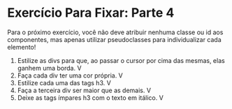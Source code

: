 # Exercício Para Fixar: Parte 4

Para o próximo exercício, você não deve atribuir nenhuma classe ou id aos componentes, mas apenas utilizar pseudoclasses para individualizar cada elemento!

1. Estilize as divs para que, ao passar o cursor por cima das mesmas, elas ganhem uma borda. V
2. Faça cada div ter uma cor própria. V
3. Estilize cada uma das tags h3. V
4. Faça a terceira div ser maior que as demais. V
5. Deixe as tags ímpares h3 com o texto em itálico. V
 